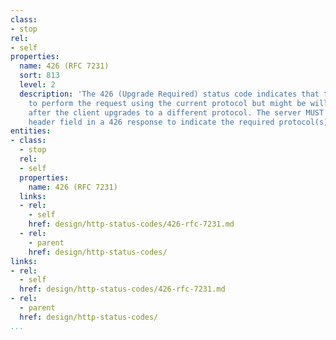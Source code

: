 ```yaml
---
class:
- stop
rel:
- self
properties:
  name: 426 (RFC 7231)
  sort: 813
  level: 2
  description: 'The 426 (Upgrade Required) status code indicates that the server refuses
    to perform the request using the current protocol but might be willing to do so
    after the client upgrades to a different protocol. The server MUST send an Upgrade
    header field in a 426 response to indicate the required protocol(s). '
entities:
- class:
  - stop
  rel:
  - self
  properties:
    name: 426 (RFC 7231)
  links:
  - rel:
    - self
    href: design/http-status-codes/426-rfc-7231.md
  - rel:
    - parent
    href: design/http-status-codes/
links:
- rel:
  - self
  href: design/http-status-codes/426-rfc-7231.md
- rel:
  - parent
  href: design/http-status-codes/
...
```

